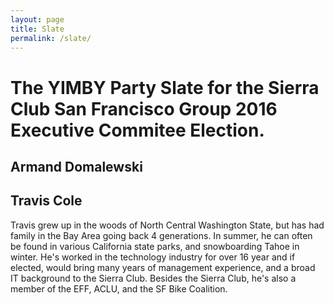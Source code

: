 ```yaml
---
layout: page
title: Slate
permalink: /slate/
---
```


# The YIMBY Party Slate for the Sierra Club San Francisco Group 2016 Executive Commitee Election.

## Armand Domalewski

## Travis Cole

Travis grew up in the woods of North Central Washington State, but has
had family in the Bay Area going back 4 generations. In summer, he can
often be found in various California state parks, and snowboarding Tahoe
in winter. He's worked in the technology industry for over 16 year
and if elected, would bring many years of management experience, and
a broad IT background to the Sierra Club. Besides the Sierra Club, he's
also a member of the EFF, ACLU, and the SF Bike Coalition.

